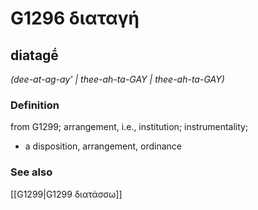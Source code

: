 # G1296 διαταγή

## diatagḗ

_(dee-at-ag-ay' | thee-ah-ta-GAY | thee-ah-ta-GAY)_

### Definition

from G1299; arrangement, i.e., institution; instrumentality; 

- a disposition, arrangement, ordinance

### See also

[[G1299|G1299 διατάσσω]]
